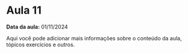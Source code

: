 # Aula 11           

**Data da aula:** 01/11/2024

Aqui você pode adicionar mais informações sobre o conteúdo da aula, tópicos exercícios e outros.
